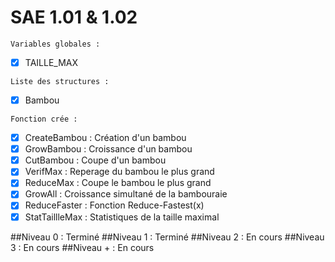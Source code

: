 # SAE 1.01 & 1.02

`Variables globales :`
- [x] TAILLE_MAX

`Liste des structures :`
- [x] Bambou

`Fonction crée :`
- [x] CreateBambou : Création d'un bambou
- [x] GrowBambou : Croissance d'un bambou
- [x] CutBambou : Coupe d'un bambou
- [x] VerifMax : Reperage du bambou le plus grand
- [x] ReduceMax : Coupe le bambou le plus grand
- [x] GrowAll : Croissance simultané de la bambouraie
- [x] ReduceFaster : Fonction Reduce-Fastest(x)
- [x] StatTaillleMax : Statistiques de la taille maximal 

##Niveau 0 : Terminé
##Niveau 1 : Terminé
##Niveau 2 : En cours
##Niveau 3 : En cours
##Niveau + : En cours
